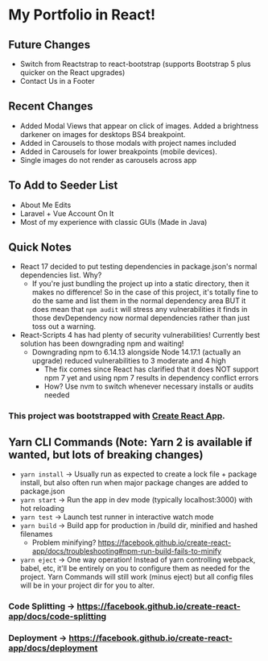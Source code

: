 # My Portfolio in React!

## Future Changes
- Switch from Reactstrap to react-bootstrap (supports Bootstrap 5 plus quicker on the React upgrades)
- Contact Us in a Footer

## Recent Changes
- Added Modal Views that appear on click of images. Added a brightness darkener on images for desktops BS4 breakpoint.
- Added in Carousels to those modals with project names included
- Added in Carousels for lower breakpoints (mobile devices).
- Single images do not render as carousels across app

## To Add to Seeder List
- About Me Edits
- Laravel + Vue Account On It
- Most of my experience with classic GUIs (Made in Java)

## Quick Notes
- React 17 decided to put testing dependencies in package.json's normal dependencies list. Why?
  - If you're just bundling the project up into a static directory, then it makes no difference! So in the case of this project, it's totally fine to do the same and list them in the normal dependency area BUT it does mean that `npm audit` will stress any vulnerabilities it finds in those devDependency now normal dependencies rather than just toss out a warning.
- React-Scripts 4 has had plenty of security vulnerabilities! Currently best solution has been downgrading npm and waiting!
  - Downgrading npm to 6.14.13 alongside Node 14.17.1 (actually an upgrade) reduced vulnerabilities to 3 moderate and 4 high
    - The fix comes since React has clarified that it does NOT support npm 7 yet and using npm 7 results in dependency conflict errors
    - How? Use nvm to switch whenever necessary installs or audits needed

### This project was bootstrapped with [Create React App](https://github.com/facebook/create-react-app).

## Yarn CLI Commands (Note: Yarn 2 is available if wanted, but lots of breaking changes)
- `yarn install` -> Usually run as expected to create a lock file + package install, but also often run when major package changes are added to package.json
- `yarn start` -> Run the app in dev mode (typically localhost:3000) with hot reloading 
- `yarn test` -> Launch test runner in interactive watch mode
- `yarn build` -> Build app for production in /build dir, minified and hashed filenames
    - Problem minifying? https://facebook.github.io/create-react-app/docs/troubleshooting#npm-run-build-fails-to-minify
- `yarn eject` -> One way operation! Instead of yarn controlling webpack, babel, etc,
  it'll be entirely on you to configure them as needed for the project. Yarn Commands will still work
  (minus eject) but all config files will be in your project dir for you to alter.

### Code Splitting -> https://facebook.github.io/create-react-app/docs/code-splitting

### Deployment -> https://facebook.github.io/create-react-app/docs/deployment
